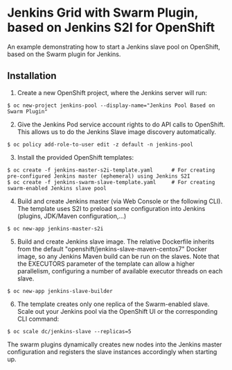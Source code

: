 # Jenkins Grid with Swarm Plugin, based on Jenkins S2I for OpenShift

An example demonstrating how to start a Jenkins slave pool on OpenShift, based on the Swarm plugin for Jenkins.

## Installation

1. Create a new OpenShift project, where the Jenkins server will run:

  ```
  $ oc new-project jenkins-pool --display-name="Jenkins Pool Based on Swarm Plugin"
  ```

2. Give the Jenkins Pod service account rights to do API calls to OpenShift. This allows us to do the Jenkins Slave image discovery automatically.

  ```
  $ oc policy add-role-to-user edit -z default -n jenkins-pool
  ```

3. Install the provided OpenShift templates:

  ```
  $ oc create -f jenkins-master-s2i-template.yaml      # For creating pre-configured Jenkins master (ephemeral) using Jenkins S2I
  $ oc create -f jenkins-swarm-slave-template.yaml     # For creating swarm-enabled Jenkins slave pool
  ```

4. Build and create Jenkins master (via Web Console or the following CLI). The template uses S2I to preload some configuration into Jenkins (plugins, JDK/Maven configuration,...)

  ```
  $ oc new-app jenkins-master-s2i
  ```
5. Build and create Jenkins slave image. The relative Dockerfile inherits from the default "openshift/jenkins-slave-maven-centos7" Docker image, so any Jenkins Maven build can be run on the slaves. Note that the EXECUTORS parameter of the template can allow a higher parallelism, configuring a number of available executor threads on each slave. 

  ```
  $ oc new-app jenkins-slave-builder
  ```
6. The template creates only one replica of the Swarm-enabled slave. Scale out your Jenkins pool via the OpenShift UI or the corresponding CLI command:

  ```
  $ oc scale dc/jenkins-slave --replicas=5
  ```
The swarm plugins dynamically creates new nodes into the Jenkins master configuration and registers the slave instances accordingly when starting up.

